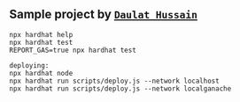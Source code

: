 ## Sample project by [`Daulat Hussain`](https://github.com/daulathussain)

```shell
npx hardhat help
npx hardhat test
REPORT_GAS=true npx hardhat test

deploying:
npx hardhat node
npx hardhat run scripts/deploy.js --network localhost
npx hardhat run scripts/deploy.js --network localganache
```
